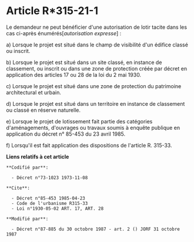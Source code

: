 # Article R*315-21-1

Le demandeur ne peut bénéficier d'une autorisation de lotir tacite dans les cas ci-après énumérés[*autorisation expresse*] :

a) Lorsque le projet est situé dans le champ de visibilité d'un édifice classé ou inscrit.

b) Lorsque le projet est situé dans un site classé, en instance de classement, ou inscrit ou dans une zone de protection
créée par décret en application des articles 17 ou 28 de la loi du 2 mai 1930.

c) Lorsque le projet est situé dans une zone de protection du patrimoine architectural et urbain.

d) Lorsque le projet est situé dans un territoire en instance de classement ou classé en réserve naturelle.

e) Lorsque le projet de lotissement fait partie des catégories d'aménagements, d'ouvrages ou travaux soumis à enquête
publique en application du décret n° 85-453 du 23 avril 1985.

f) Lorsqu'il est fait application des dispositions de l'article R. 315-33.

**Liens relatifs à cet article**

	**Codifié par**:

	  - Décret n°73-1023 1973-11-08

	**Cite**:

	  - Décret n°85-453 1985-04-23
	  - Code de l'urbanisme R315-33
	  - Loi n°1930-05-02 ART. 17, ART. 28

	**Modifié par**:

	  - Décret n°87-885 du 30 octobre 1987 - art. 2 () JORF 31 octobre 1987
